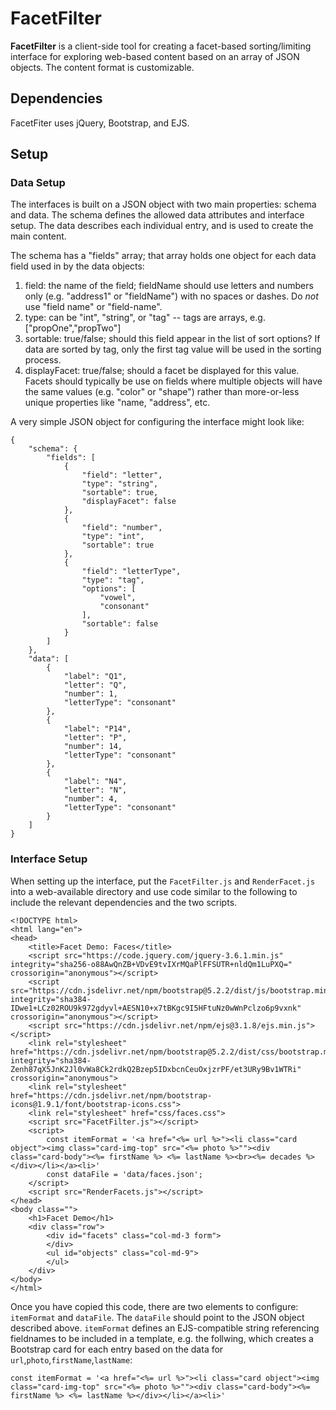 # FacetFilter

**FacetFilter** is a client-side tool for creating a facet-based sorting/limiting interface for exploring web-based content based on an array of JSON objects. The content format is customizable.

## Dependencies

FacetFiter uses jQuery, Bootstrap, and EJS.

## Setup

### Data Setup

The interfaces is built on a JSON object with two main properties: schema and data. The schema defines the allowed data attributes and interface setup. The data describes each individual entry, and is used to create the main content.

The schema has a "fields" array; that array holds one object for each data field used in by the data objects:

1. field: the name of the field; fieldName should use letters and numbers only (e.g. "address1" or "fieldName") with no spaces or dashes. Do _not_ use "field name" or "field-name".
2. type: can be "int", "string", or "tag" -- tags are arrays, e.g. ["propOne","propTwo"]
3. sortable: true/false; should this field appear in the list of sort options? If data are sorted by tag, only the first tag value will be used in the sorting process.
4. displayFacet: true/false; should a facet be displayed for this value. Facets should typically be use on fields where multiple objects will have the same values (e.g. "color" or "shape") rather than more-or-less unique properties like "name, "address", etc.

A very simple JSON object for configuring the interface might look like:

```
{
    "schema": {
        "fields": [
            {
                "field": "letter",
                "type": "string",
                "sortable": true,
                "displayFacet": false
            },
            {
                "field": "number",
                "type": "int",
                "sortable": true
            },
            {
                "field": "letterType",
                "type": "tag",
                "options": [
                    "vowel",
                    "consonant"
                ],
                "sortable": false
            }
        ]
    },
    "data": [
        {
            "label": "Q1",
            "letter": "Q",
            "number": 1,
            "letterType": "consonant"
        },
        {
            "label": "P14",
            "letter": "P",
            "number": 14,
            "letterType": "consonant"
        },
        {
            "label": "N4",
            "letter": "N",
            "number": 4,
            "letterType": "consonant"
        }
    ]
}
```

### Interface Setup

When setting up the interface, put the `FacetFilter.js` and `RenderFacet.js` into a web-available directory and use code similar to the following to include the relevant dependencies and the two scripts.

```
<!DOCTYPE html>
<html lang="en">
<head>
    <title>Facet Demo: Faces</title>
    <script src="https://code.jquery.com/jquery-3.6.1.min.js" integrity="sha256-o88AwQnZB+VDvE9tvIXrMQaPlFFSUTR+nldQm1LuPXQ=" crossorigin="anonymous"></script>
    <script src="https://cdn.jsdelivr.net/npm/bootstrap@5.2.2/dist/js/bootstrap.min.js" integrity="sha384-IDwe1+LCz02ROU9k972gdyvl+AESN10+x7tBKgc9I5HFtuNz0wWnPclzo6p9vxnk" crossorigin="anonymous"></script>
    <script src="https://cdn.jsdelivr.net/npm/ejs@3.1.8/ejs.min.js"></script>
    <link rel="stylesheet" href="https://cdn.jsdelivr.net/npm/bootstrap@5.2.2/dist/css/bootstrap.min.css" integrity="sha384-Zenh87qX5JnK2Jl0vWa8Ck2rdkQ2Bzep5IDxbcnCeuOxjzrPF/et3URy9Bv1WTRi" crossorigin="anonymous">
    <link rel="stylesheet" href="https://cdn.jsdelivr.net/npm/bootstrap-icons@1.9.1/font/bootstrap-icons.css">
    <link rel="stylesheet" href="css/faces.css">
    <script src="FacetFilter.js"></script>
    <script>
        const itemFormat = '<a href="<%= url %>"><li class="card object"><img class="card-img-top" src="<%= photo %>""><div class="card-body"><%= firstName %> <%= lastName %><br><%= decades %></div></li></a><li>'
        const dataFile = 'data/faces.json';
    </script>
    <script src="RenderFacets.js"></script>
</head>
<body class="">
    <h1>Facet Demo</h1>
    <div class="row">
        <div id="facets" class="col-md-3 form">
        </div>
        <ul id="objects" class="col-md-9">
        </ul>
    </div>
</body>
</html>
```

Once you have copied this code, there are two elements to configure: `itemFormat` and `dataFile`. The `dataFile` should point to the JSON object described above. `itemFormat` defines an EJS-compatible string referencing fieldnames to be included in a template, e.g. the follwing, which creates a Bootstrap card for each entry based on the data for `url`,`photo`,`firstName`,`lastName`:

```
const itemFormat = '<a href="<%= url %>"><li class="card object"><img class="card-img-top" src="<%= photo %>""><div class="card-body"><%= firstName %> <%= lastName %></div></li></a><li>'
```
